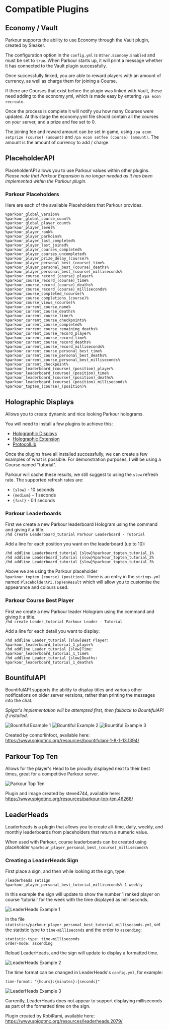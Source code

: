 Compatible Plugins
======

## Economy / Vault

Parkour supports the ability to use Economy through the Vault plugin, created by Sleaker.

The configuration option in the `config.yml` is `Other.Economy.Enabled` and must be set to `true`. When Parkour starts up, it will print a message whether it has connected to the Vault plugin successfully.

Once successfully linked, you are able to reward players with an amount of currency, as well as charge them for joining a Course.

If there are Courses that exist before the plugin was linked with Vault, these need adding to the economy.yml, which is made easy by entering `/pa econ recreate`.

Once the process is complete it will notify you how many Courses were updated. At this stage the economy.yml file should contain all the courses on your server, and a prize and fee set to 0.

The joining fee and reward amount can be set in game, using `/pa econ setprize (course) (amount)` and `/pa econ setfee (course) (amount)`. The amount is the amount of currency to add / charge.

## PlaceholderAPI

PlaceholderAPI allows you to use Parkour values within other plugins.  
_Please note that Parkour Expansion is no longer needed as it has been implemented within the Parkour plugin._

### Parkour Placeholders

Here are each of the available Placeholders that Parkour provides.

```
%parkour_global_version%
%parkour_global_course_count%
%parkour_global_player_count%
%parkour_player_level%
%parkour_player_rank%
%parkour_player_parkoins%
%parkour_player_last_completed%
%parkour_player_last_joined%
%parkour_player_courses_completed%
%parkour_player_courses_uncompleted%
%parkour_player_prize_delay_(course)%
%parkour_player_personal_best_(course)_time%
%parkour_player_personal_best_(course)_deaths%
%parkour_player_personal_best_(course)_milliseconds%
%parkour_course_record_(course)_player%
%parkour_course_record_(course)_time%
%parkour_course_record_(course)_deaths%
%parkour_course_record_(course)_milliseconds%
%parkour_course_completed_(course)%
%parkour_course_completions_(course)%
%parkour_course_views_(course)%
%parkour_current_course_name%
%parkour_current_course_deaths%
%parkour_current_course_timer%
%parkour_current_course_checkpoints%
%parkour_current_course_completed%
%parkour_current_course_remaining_deaths%
%parkour_current_course_record_player%
%parkour_current_course_record_time%
%parkour_current_course_record_deaths%
%parkour_current_course_record_milliseconds%
%parkour_current_course_personal_best_time%
%parkour_current_course_personal_best_deaths%
%parkour_current_course_personal_best_milliseconds%
%parkour_current_checkpoint%
%parkour_leaderboard_(course)_(position)_player%
%parkour_leaderboard_(course)_(position)_time%
%parkour_leaderboard_(course)_(position)_deaths%
%parkour_leaderboard_(course)_(position)_milliseconds%
%parkour_topten_(course)_(position)%
```

## Holographic Displays

Allows you to create dynamic and nice looking Parkour holograms.

You will need to install a few plugins to achieve this:
* [Holographic Displays](https://dev.bukkit.org/projects/holographic-displays?gameCategorySlug=bukkit-plugins&projectID=75097)
* [Holographic Extension](https://www.spigotmc.org/resources/holographic-extension.18461/)
* [ProtocolLib](https://www.spigotmc.org/resources/protocollib.1997/)

Once the plugins have all installed successfully, we can create a few examples of what is possible. For demonstration purposes, I will be using a Course named "tutorial".

Parkour will cache these results, we still suggest to using the `slow` refresh rate. The supported refresh rates are:
* `{slow}` - 10 seconds
* `{medium}` - 1 seconds
* `{fast}` - 0.1 seconds

### Parkour Leaderboards
First we create a new Parkour leaderboard Hologram using the command and giving it a title.  
`/hd create Leaderboard_tutorial Parkour Leaderboard - Tutorial`

Add a line for each position you want on the leaderboard (up to 10):

`/hd addline Leaderboard_tutorial {slow}%parkour_topten_tutorial_1%`  
`/hd addline Leaderboard_tutorial {slow}%parkour_topten_tutorial_2%`  
`/hd addline Leaderboard_tutorial {slow}%parkour_topten_tutorial_3%`

Above we are using the Parkour placeholder `%parkour_topten_(course)_(position)`.
There is an entry in the `strings.yml` named `PlaceholderAPI.TopTenResult` which will allow you to customise the appearance and colours used.

### Parkour Course Best Player
First we create a new Parkour leader Hologram using the command and giving it a title.  
`/hd create Leader_tutorial Parkour Leader - Tutorial`

Add a line for each detail you want to display:

`/hd addline Leader_tutorial {slow}Best Player: %parkour_leaderboard_tutorial_1_player%`  
`/hd addline Leader_tutorial {slow}Time: %parkour_leaderboard_tutorial_1_time%`  
`/hd addline Leader_tutorial {slow}Deaths: %parkour_leaderboard_tutorial_1_deaths%`

## BountifulAPI

BountifulAPI supports the ability to display titles and various other notifications on older server versions, rather than printing the messages into the chat.

_Spigot's implementation will be attempted first, then fallback to BountifulAPI if installed._

![Bountiful Example 1](https://i.imgur.com/E8BighB.png "Bountiful Example 1")
![Bountiful Example 2](https://i.imgur.com/fDsUmHV.png "Bountiful Example 2")
![Bountiful Example 3](https://i.imgur.com/bRvhdp8.png "Bountiful Example 3")

Created by connorlinfoot, available here: https://www.spigotmc.org/resources/bountifulapi-1-8-1-13.1394/


## Parkour Top Ten

Allows for the player's Head to be proudly displayed next to their best times, great for a competitive Parkour server.

![Parkour Top Ten](https://i.imgur.com/c2n6QUM.png "Parkour Top Ten")

Plugin and image created by steve4744, available here: https://www.spigotmc.org/resources/parkour-top-ten.46268/


## LeaderHeads

Leaderheads is a plugin that allows you to create all-time, daily, weekly, and monthly leaderboards from placeholders that return a numeric value.

When used with Parkour, course leaderboards can be created using placeholder `%parkour_player_personal_best_(course)_milliseconds%`

### Creating a LeaderHeads Sign
First place a sign, and then while looking at the sign, type:

`/leaderheads setsign %parkour_player_personal_best_tutorial_milliseconds% 1 weekly`

In this example the sign will update to show the number 1 ranked player on course 'tutorial' for the week with the time displayed as milliseconds.

![LeaderHeads Example 1](https://i.imgur.com/LTJ9Dw3.png "LeaderHeads Example 1")

In the file `statistics/parkour_player_personal_best_tutorial_milliseconds.yml`, set the statistic type to `time-milliseconds` and the order to `ascending`:

```
statistic-type: time-milliseconds
order-mode: ascending
```

Reload LeaderHeads, and the sign will update to display a formatted time.

![LeaderHeads Example 2](https://i.imgur.com/swbtPkt.png "LeaderHeads Example 2")

The time format can be changed in LeaderHeads's `config.yml`, for example:

`time-format: "{hours}:{minutes}:{seconds}"`

![LeaderHeads Example 3](https://i.imgur.com/XzwLLSL.png "LeaderHeads Example 3")

Currently, LeaderHeads does not appear to support displaying milliseconds as part of the formatted time on the sign.

Plugin created by RobiRami, available here: https://www.spigotmc.org/resources/leaderheads.2079/

